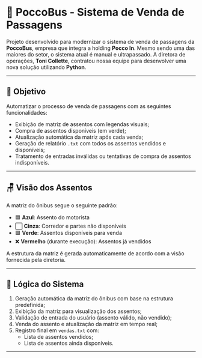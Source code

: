 # 🚌 PoccoBus - Sistema de Venda de Passagens

Projeto desenvolvido para modernizar o sistema de venda de passagens da **PoccoBus**, empresa que integra a holding **Pocco In**. Mesmo sendo uma das maiores do setor, o sistema atual é manual e ultrapassado. A diretora de operações, **Toni Collette**, contratou nossa equipe para desenvolver uma nova solução utilizando **Python**.

---

## 🎯 Objetivo

Automatizar o processo de venda de passagens com as seguintes funcionalidades:

- Exibição de matriz de assentos com legendas visuais;
- Compra de assentos disponíveis (em verde);
- Atualização automática da matriz após cada venda;
- Geração de relatório `.txt` com todos os assentos vendidos e disponíveis;
- Tratamento de entradas inválidas ou tentativas de compra de assentos indisponíveis.

---

## 🪑 Visão dos Assentos

A matriz do ônibus segue o seguinte padrão:

- 🟦 **Azul**: Assento do motorista  
- ⬜ **Cinza**: Corredor e partes não disponíveis  
- 🟩 **Verde**: Assentos disponíveis para venda  
- ❌ **Vermelho** (durante execução): Assentos já vendidos  

A estrutura da matriz é gerada automaticamente de acordo com a visão fornecida pela diretoria.

---

## 🧠 Lógica do Sistema

1. Geração automática da matriz do ônibus com base na estrutura predefinida;
2. Exibição da matriz para visualização dos assentos;
3. Validação de entrada do usuário (assento válido, não vendido);
4. Venda do assento e atualização da matriz em tempo real;
5. Registro final em `vendas.txt` com:
   - Lista de assentos vendidos;
   - Lista de assentos ainda disponíveis.

---
